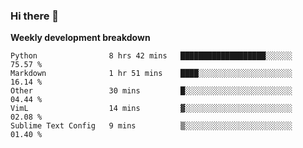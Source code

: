 ### Hi there 👋


**Weekly development breakdown**

<!--START_SECTION:waka-->
```text
Python                8 hrs 42 mins   ███████████████████░░░░░░   75.57 % 
Markdown              1 hr 51 mins    ████░░░░░░░░░░░░░░░░░░░░░   16.14 % 
Other                 30 mins         █░░░░░░░░░░░░░░░░░░░░░░░░   04.44 % 
VimL                  14 mins         ▓░░░░░░░░░░░░░░░░░░░░░░░░   02.08 % 
Sublime Text Config   9 mins          ▒░░░░░░░░░░░░░░░░░░░░░░░░   01.40 % 
```
<!--END_SECTION:waka-->
